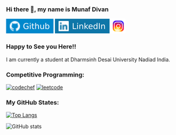 ### Hi there 👋, my name is Munaf Divan

[<img src='https://github.com/divan1920/divan1920/blob/main/github.svg' alt='github' height='40'>](https://github.com/divan1920)  [<img src='https://github.com/divan1920/divan1920/blob/main/LinkedIn.svg' alt='linkedin' height='40'>](https://www.linkedin.com/in/munaf-divan-a031a51a0/)  [<img src='https://github.com/divan1920/divan1920/blob/main/instagram.svg' alt='instagram' height='40'>](https://www.instagram.com/__munaf__divan__/)

### Happy to See you Here!!

I am currently a student at Dharmsinh Desai University Nadiad India.

### Competitive Programming:
 
[<img src='https://cdn.jsdelivr.net/npm/simple-icons@3.0.1/icons/codechef.svg' alt='codechef' height='40'>](https://www.codechef.com/users/divan_1920)  [<img src='https://cdn.jsdelivr.net/npm/simple-icons@3.0.1/icons/leetcode.svg' alt='leetcode' height='40'>](https://leetcode.com/divan_1920/) 

### My GitHub States:

[![Top Langs](https://github-readme-stats.vercel.app/api/top-langs/?username=divan1920)](https://github.com/anuraghazra/github-readme-stats)

![GitHub stats](https://github-readme-stats.vercel.app/api?username=divan1920&show_icons=true)  

